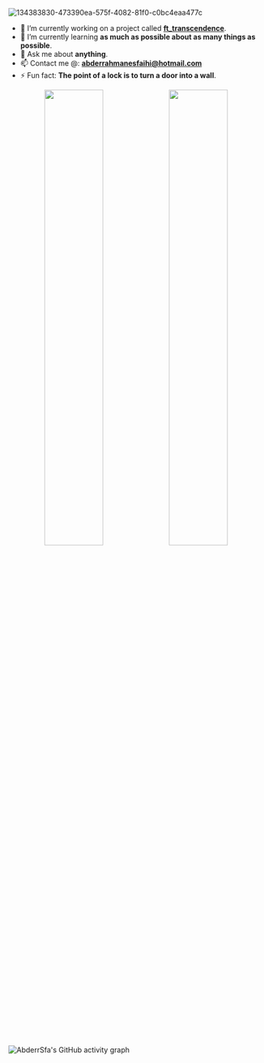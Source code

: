 ![134383830-473390ea-575f-4082-81f0-c0bc4eaa477c](https://user-images.githubusercontent.com/58333462/136580416-086e54b2-058a-4731-876f-2c39f1f43a48.jpg)

- 🔭 I’m currently working on a project called [**ft_transcendence**](https://github.com/barimehdi77/ft_transcendence).
- 🌱 I’m currently learning **as much as possible about as many things as possible**.
- 💬 Ask me about **anything**.
- 📫 Contact me @: **abderrahmanesfaihi@hotmail.com**
- ⚡ Fun fact: **The point of a lock is to turn a door into a wall**.

<p align="center">
  <img width="48%" src="https://github-readme-stats.vercel.app/api?username=abderrsfa&show_icons=true&theme=radical" />
  <img width="48%" src="https://github-readme-streak-stats.herokuapp.com/?user=abderrsfa&theme=radical" />
</p>

![AbderrSfa's GitHub activity graph](https://activity-graph.herokuapp.com/graph?username=abderrsfa&theme=redical)

<!--
**AbderrSfa/AbderrSfa** is a ✨ _special_ ✨ repository because its `README.md` (this file) appears on your GitHub profile.
- 👯 I’m looking to collaborate on ...
- 🤔 I’m looking for help with ...
Here are some ideas to get you started:
-->
